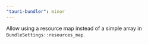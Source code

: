 ```yaml
---
"tauri-bundler": minor
---
```


Allow using a resource map instead of a simple array in `BundleSettings::resources_map`.
